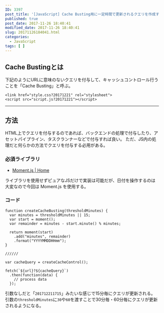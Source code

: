 ```yaml
---
ID: 3397
post_title: '[JavaScript] Cache Busting用に一定時間で更新されるクエリを作成する方法'
published: true
post_date: 2017-11-26 18:40:41
modified_date: 2017-11-26 18:40:41
slug: 20171126184041.html
categories:
  - JavaScript
tags: [ ]
---
```

## Cache Bustingとは

下記のようにURLに意味のないクエリを付与して、キャッシュコントロール行うことを「Cache Busting」と呼ぶ。

```language-html
<link href="style.css?20171221" rel="stylesheet">
<script src="script.js?20171221"></script>
```

---

## 方法

HTML上でクエリを付与するのであれば、バックエンドの処理で付与したり、アセットパイプライン、タスクランナーなどで付与すれば良い。
ただ、JS内の処理だと何らかの方法でクエリを付与する必用がある。


### 必須ライブラリ

- [Moment.js | Home](https://momentjs.com/)

ライブラリを使用せずピュアなJSだけで実装は可能だが、日付を操作するのは大変なので今回は Moment.js を使用する。

### コード

```language-js
function createCacheBusting(thresholdMinutes) {
  var minutes = thresholdMinutes || 15;
  var start = moment();
  var remainder = minutes - start.minute() % minutes;

  return moment(start)
    .add("minutes", remainder)
    .format("YYYYMMDDHHmm");
}

//////

var cacheQuery = createCacheControl();

fetch(`${url}?${cacheQuery}`)
  .then(function(data) {
    // process data
  });
```

引数なしだと「`201712211715`」みたいな感じで15分毎にクエリが更新される。 
引数の`thresholdMinutes`に`30`や`60`を渡すことで30分毎・60分毎にクエリが更新されるようになる。
